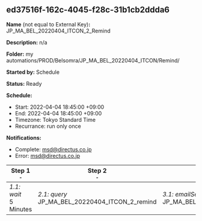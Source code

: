 ## ed37516f-162c-4045-f28c-31b1cb2ddda6

**Name** (not equal to External Key)**:** JP_MA_BEL_20220404_ITCON_2_Remind

**Description:** n/a

**Folder:** my automations/PROD/Belsomra/JP_MA_BEL_20220404_ITCON/Remind/

**Started by:** Schedule

**Status:** Ready

**Schedule:**

* Start: 2022-04-04 18:45:00 +09:00
* End: 2022-04-04 18:45:00 +09:00
* Timezone: Tokyo Standard Time
* Recurrance: run only once

**Notifications:**

* Complete: msd@directus.co.jp
* Error: msd@directus.co.jp

| Step 1<br>_<small>-</small>_ | Step 2<br>_<small>-</small>_ | Step 3<br>_<small>-</small>_ |
| --- | --- | --- |
| _1.1: wait_<br>5 Minutes | _2.1: query_<br>JP_MA_BEL_20220404_ITCON_2_remind | _3.1: emailSend_<br>JP_MA_BEL_20220404_ITCON_2_remind |
